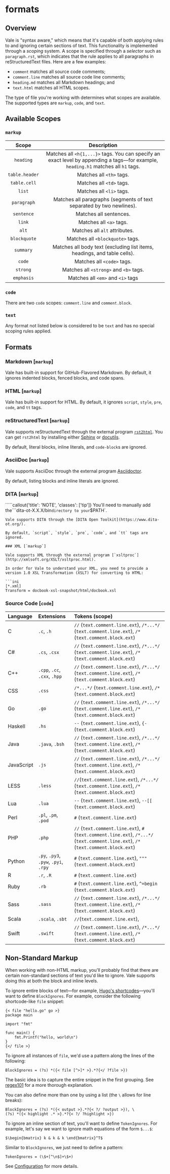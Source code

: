 # formats

## Overview

Vale is "syntax aware," which means that it's capable of both applying rules to and ignoring certain sections of text. This functionality is implemented through a _scoping_ system. A scope is specified through a _selector_ such as `paragraph.rst`, which indicates that the rule applies to all paragraphs in reStructuredText files. Here are a few examples:

* `comment` matches all source code comments;
* `comment.line` matches all source code line comments;
* `heading.md` matches all Markdown headings; and
* `text.html` matches all HTML scopes.

The type of file you're working with determines what scopes are available. The supported types are `markup`, `code`, and `text`.

## Available Scopes

### `markup`

| Scope | Description |
| :---: | :---: |
| `heading` | Matches all `<h{1,...}>` tags. You can specify an exact level by appending a tags—for example, `heading.h1` matches all `h1` tags. |
| `table.header` | Matches all `<th>` tags. |
| `table.cell` | Matches all `<td>` tags. |
| `list` | Matches all `<li>` tags. |
| `paragraph` | Matches all paragraphs \(segments of text separated by two newlines\). |
| `sentence` | Matches all sentences. |
| `link` | Matches all `<a>` tags. |
| `alt` | Matches all `alt` attributes. |
| `blockquote` | Matches all `<blockquote>` tags. |
| `summary` | Matches all body text \(excluding list items, headings, and table cells\). |
| `code` | Matches all `<code>` tags. |
| `strong` | Matches all `<strong>` and `<b>` tags. |
| `emphasis` | Matches all `<em>` and `<i>` tags |

### `code`

There are two `code` scopes: `comment.line` and `comment.block`.

### `text`

Any format not listed below is considered to be `text` and has no special scoping rules applied.

## Formats

### Markdown \[`markup`\]

Vale has built-in support for GitHub-Flavored Markdown. By default, it ignores indented blocks, fenced blocks, and code spans.

### HTML \[`markup`\]

Vale has built-in support for HTML. By default, it ignores `script`, `style`, `pre`, `code`, and `tt` tags.

### reStructuredText \[`markup`\]

Vale supports reStructuredText through the external program [`rst2html`](http://docutils.sourceforge.net/docs/user/tools.html#rst2html-py). You can get `rst2html` by installing either [Sphinx](http://www.sphinx-doc.org/en/stable/) or [docutils](http://docutils.sourceforge.net/).

By default, literal blocks, inline literals, and `code-block`s are ignored.

### AsciiDoc \[`markup`\]

Vale supports AsciiDoc through the external program [Asciidoctor](https://rubygems.org/gems/asciidoctor).

By default, listing blocks and inline literals are ignored.

### DITA \[`markup`\]

`````callout{'title': 'NOTE', 'classes': ['tip']} You'll need to manually add the```dita-ot-X.X.X/bin`directory to your`$PATH\`.

```text
Vale supports DITA through the [DITA Open Toolkit](https://www.dita-ot.org/).

By default, `script`, `style`, `pre`, `code`, and `tt` tags are ignored.

### XML [`markup`]

Vale supports XML through the external program [`xsltproc`](http://xmlsoft.org/XSLT/xsltproc.html).

In order for Vale to understand your XML, you need to provide a version 1.0 XSL Transformation (XSLT) for converting to HTML:

```ini
[*.xml]
Transform = docbook-xsl-snapshot/html/docbook.xsl
```

### Source Code \[`code`\]

| Language | Extensions | Tokens \(scope\) |
| :--- | :--- | :--- |
| C | `.c`, `.h` | `//` \(`text.comment.line.ext`\), `/*...*/` \(`text.comment.line.ext`\), `/*` \(`text.comment.block.ext`\) |
| C\# | `.cs`, `.csx` | `//` \(`text.comment.line.ext`\), `/*...*/` \(`text.comment.line.ext`\), `/*` \(`text.comment.block.ext`\) |
| C++ | `.cpp`, `.cc`, `.cxx`, `.hpp` | `//` \(`text.comment.line.ext`\), `/*...*/` \(`text.comment.line.ext`\), `/*` \(`text.comment.block.ext`\) |
| CSS | `.css` | `/*...*/` \(`text.comment.line.ext`\), `/*` \(`text.comment.block.ext`\) |
| Go | `.go` | `//` \(`text.comment.line.ext`\), `/*...*/` \(`text.comment.line.ext`\), `/*` \(`text.comment.block.ext`\) |
| Haskell | `.hs` | `--` \(`text.comment.line.ext`\), `{-` \(`text.comment.block.ext`\) |
| Java | `.java`, `.bsh` | `//` \(`text.comment.line.ext`\), `/*...*/` \(`text.comment.line.ext`\), `/*` \(`text.comment.block.ext`\) |
| JavaScript | `.js` | `//` \(`text.comment.line.ext`\), `/*...*/` \(`text.comment.line.ext`\), `/*` \(`text.comment.block.ext`\) |
| LESS | `.less` | `//`\(`text.comment.line.ext`\), `/*...*/` \(`text.comment.line.ext`\), `/*` \(`text.comment.block.ext`\) |
| Lua | `.lua` | `--` \(`text.comment.line.ext`\), `--[[` \(`text.comment.block.ext`\) |
| Perl | `.pl`, `.pm`, `.pod` | `#` \(`text.comment.line.ext`\) |
| PHP | `.php` | `//` \(`text.comment.line.ext`\), `#` \(`text.comment.line.ext`\), `/*...*/` \(`text.comment.line.ext`\), `/*` \(`text.comment.block.ext`\) |
| Python | `.py`, `.py3`, `.pyw`, `.pyi`, `.rpy` | `#` \(`text.comment.line.ext`\), `"""` \(`text.comment.block.ext`\) |
| R | `.r`, `.R` | `#` \(`text.comment.line.ext`\) |
| Ruby | `.rb` | `#` \(`text.comment.line.ext`\), `^=begin` \(`text.comment.block.ext`\) |
| Sass | `.sass` | `//` \(`text.comment.line.ext`\), `/*...*/` \(`text.comment.line.ext`\), `/*` \(`text.comment.block.ext`\) |
| Scala | `.scala`, `.sbt` | `//`\(`text.comment.line.ext`\), |
| Swift | `.swift` | `//` \(`text.comment.line.ext`\), `/*...*/` \(`text.comment.line.ext`\), `/*` \(`text.comment.block.ext`\) |

## Non-Standard Markup

When working with non-HTML markup, you'll probably find that there are certain non-standard sections of text you'd like to ignore. Vale supports doing this at both the block and inline levels.

To ignore entire blocks of text—for example, [Hugo's shortcodes](https://gohugo.io/content-management/shortcodes/)—you'll want to define `BlockIgnores`. For example, consider the following shortcode-like `file` snippet:

```text
{< file "hello.go" go >}
package main

import "fmt"

func main() {
    fmt.Printf("hello, world\n")
}
{</ file >}
```

To ignore all instances of `file`, we'd use a pattern along the lines of the following:

```text
BlockIgnores = (?s) *({< file [^>]* >}.*?{</ ?file >})
```

The basic idea is to capture the entire snippet in the first grouping. See [regex101](https://regex101.com/r/mFM0kZ/1/) for a more thorough explanation.

You can also define more than one by using a list \(the `\` allows for line breaks\):

```text
BlockIgnores = (?s) *({< output >}.*?{< ?/ ?output >}), \
(?s) *({< highlight .* >}.*?{< ?/ ?highlight >})
```

To ignore an inline section of text, you'll want to define `TokenIgnores`. For example, let's say we want to ignore math equations of the form `$...$`:

```text
$\begin{bmatrix} k & k & k \end{bmatrix}^T$
```

Similar to `BlockIgnores`, we just need to define a pattern:

```text
TokenIgnores = (\$+[^\n$]+\$+)
```

See [Configuration](https://github.com/errata-ai/vale/tree/9ce917fd6f68849a2a6eb5338f978709e8ec3096/docs/content/ini/README.md) for more details.

